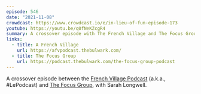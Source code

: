 ```yaml
---
episode: 546
date: "2021-11-08"
crowdcast: https://www.crowdcast.io/e/in-lieu-of-fun-episode-173
youtube: https://youtu.be/q0fNeKZcgR4
summary: A crossover episode with The French Village and The Focus Group
links:
  - title: A French Village
    url: https://afvpodcast.thebulwark.com/
  - title: The Focus Group
    url: https://podcast.thebulwark.com/the-focus-group-podcast
---
```

A crossover episode between the [French Village Podcast][fvp] (a.k.a., #LePodcast) and [The Focus Group][tfg], with Sarah Longwell.

[fvp]: https://afvpodcast.thebulwark.com/
[tfg]: https://podcast.thebulwark.com/the-focus-group-podcast
